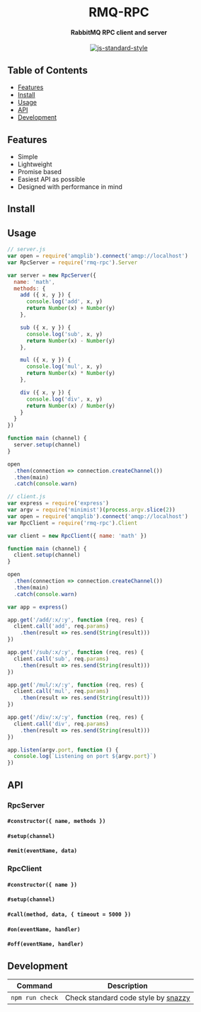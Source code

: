 <h1 align="center">RMQ-RPC</h1>
<h4 align="center">RabbitMQ RPC client and server</h4>

<p align="center">
   <a href="https://github.com/feross/standard" target="_blank">
      <img src="https://img.shields.io/badge/code%20style-standard-brightgreen.svg?style=flat" alt="js-standard-style"></img>
   </a>
</p>

## Table of Contents

- [Features](#features)
- [Install](#install)
- [Usage](#usage)
- [API](#api)
- [Development](#development)

## Features

- Simple
- Lightweight
- Promise based
- Easiest API as possible
- Designed with performance in mind

## Install

## Usage

```js
// server.js
var open = require('amqplib').connect('amqp://localhost')
var RpcServer = require('rmq-rpc').Server

var server = new RpcServer({
  name: 'math',
  methods: {
    add ({ x, y }) {
      console.log('add', x, y)
      return Number(x) + Number(y)
    },

    sub ({ x, y }) {
      console.log('sub', x, y)
      return Number(x) - Number(y)
    },

    mul ({ x, y }) {
      console.log('mul', x, y)
      return Number(x) * Number(y)
    },

    div ({ x, y }) {
      console.log('div', x, y)
      return Number(x) / Number(y)
    }
  }
})

function main (channel) {
  server.setup(channel)
}

open
  .then(connection => connection.createChannel())
  .then(main)
  .catch(console.warn)
```

```js
// client.js
var express = require('express')
var argv = require('minimist')(process.argv.slice(2))
var open = require('amqplib').connect('amqp://localhost')
var RpcClient = require('rmq-rpc').Client

var client = new RpcClient({ name: 'math' })

function main (channel) {
  client.setup(channel)
}

open
  .then(connection => connection.createChannel())
  .then(main)
  .catch(console.warn)

var app = express()

app.get('/add/:x/:y', function (req, res) {
  client.call('add', req.params)
    .then(result => res.send(String(result)))
})

app.get('/sub/:x/:y', function (req, res) {
  client.call('sub', req.params)
    .then(result => res.send(String(result)))
})

app.get('/mul/:x/:y', function (req, res) {
  client.call('mul', req.params)
    .then(result => res.send(String(result)))
})

app.get('/div/:x/:y', function (req, res) {
  client.call('div', req.params)
    .then(result => res.send(String(result)))
})

app.listen(argv.port, function () {
  console.log(`Listening on port ${argv.port}`)
})
```

## API

### RpcServer

#### `#constructor({ name, methods })`

#### `#setup(channel)`

#### `#emit(eventName, data)`

### RpcClient

#### `#constructor({ name })`

#### `#setup(channel)`

#### `#call(method, data, { timeout = 5000 })`

#### `#on(eventName, handler)`

#### `#off(eventName, handler)`


## Development

Command | Description
------- | -----------
`npm run check` | Check standard code style by [snazzy](https://www.npmjs.com/package/snazzy)
